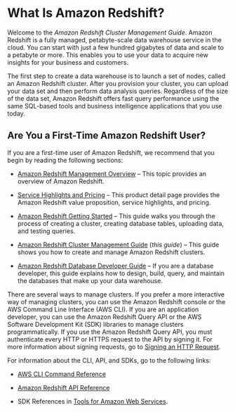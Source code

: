 # What Is Amazon Redshift?<a name="welcome"></a>

Welcome to the *Amazon Redshift Cluster Management Guide*\. Amazon Redshift is a fully managed, petabyte\-scale data warehouse service in the cloud\. You can start with just a few hundred gigabytes of data and scale to a petabyte or more\. This enables you to use your data to acquire new insights for your business and customers\.

The first step to create a data warehouse is to launch a set of nodes, called an Amazon Redshift cluster\. After you provision your cluster, you can upload your data set and then perform data analysis queries\. Regardless of the size of the data set, Amazon Redshift offers fast query performance using the same SQL\-based tools and business intelligence applications that you use today\.

## Are You a First\-Time Amazon Redshift User?<a name="are-you-a-firsttime-redshift-user"></a>

 If you are a first\-time user of Amazon Redshift, we recommend that you begin by reading the following sections: 

+ [Amazon Redshift Management Overview](overview.md) – This topic provides an overview of Amazon Redshift\.

+ [Service Highlights and Pricing](https://aws.amazon.com/redshift/) – This product detail page provides the Amazon Redshift value proposition, service highlights, and pricing\.

+ [Amazon Redshift Getting Started](http://docs.aws.amazon.com/redshift/latest/gsg/) – This guide walks you through the process of creating a cluster, creating database tables, uploading data, and testing queries\.

+ [Amazon Redshift Cluster Management Guide](http://docs.aws.amazon.com/redshift/latest/mgmt/) \(*this guide*\) – This guide shows you how to create and manage Amazon Redshift clusters\.

+ [Amazon Redshift Database Developer Guide](http://docs.aws.amazon.com/redshift/latest/dg/) – If you are a database developer, this guide explains how to design, build, query, and maintain the databases that make up your data warehouse\.

 There are several ways to manage clusters\. If you prefer a more interactive way of managing clusters, you can use the Amazon Redshift console or the AWS Command Line Interface \(AWS CLI\)\. If you are an application developer, you can use the Amazon Redshift Query API or the AWS Software Development Kit \(SDK\) libraries to manage clusters programmatically\. If you use the Amazon Redshift Query API, you must authenticate every HTTP or HTTPS request to the API by signing it\. For more information about signing requests, go to [Signing an HTTP Request](amazon-redshift-signing-requests.md)\. 

 For information about the CLI, API, and SDKs, go to the following links: 

+ [AWS CLI Command Reference](http://docs.aws.amazon.com/cli/latest/reference/)

+ [Amazon Redshift API Reference](http://docs.aws.amazon.com/redshift/latest/APIReference/)

+ SDK References in [Tools for Amazon Web Services](https://aws.amazon.com/tools/)\.